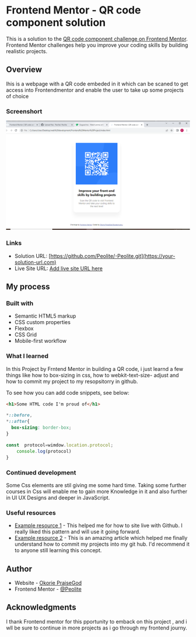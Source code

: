 # Frontend Mentor - QR code component solution

This is a solution to the [QR code component challenge on Frontend Mentor](https://www.frontendmentor.io/challenges/qr-code-component-iux_sIO_H). Frontend Mentor challenges help you improve your coding skills by building realistic projects. 


## Overview
Ihis is a webpage with a QR code embeded in it which can be scaned to get access into Frontendmentor and enable the user to take up some projects of choice

### Screenshort
![ScreenshortQR Code.png](<ScreenshorQR Code.png>)


### Links

- Solution URL: [https://github.com/Peolite/-Peolite.git](https://your-solution-url.com)
- Live Site URL: [Add live site URL here](https://your-live-site-url.com)

## My process

### Built with

- Semantic HTML5 markup
- CSS custom properties
- Flexbox
- CSS Grid
- Mobile-first workflow



### What I learned
 In this Project by Frntend Mentor in building a QR code, i just learnd a few things like how to box-sizing in css, how to webkit-text-size- adjust and how to commit my project to my resopsitorry in github.

To see how you can add code snippets, see below:

```html
<h1>Some HTML code I'm proud of</h1>
```
```css
*::before,
*::after{
  box-sizing: border-box;
}
```
```js
const  protocol=wimdow.location.protocol;
    console.log(protocol)
}
```


### Continued development

Some Css elements are stil giving me some hard time. Taking some further courses in Css will enable me to gain more Knowledge in it and also further in UI UX Designs and deeper in JavaScript. 


### Useful resources

- [Example resource 1](https://youtu.be/7CqcKXINGds) - This helped me for how to site live with Github. I really liked this pattern and will use it going forward.
- [Example resource 2](https://www.google.com/search?sca_esv=589601647&sxsrf=AM9HkKk6Tjov8Bu3HM9QLmkR-GWXHoN_8A:1702233837806&q=How+to+commit+my+project+in+github&tbm=vid&source=lnms&sa=X&ved=2ahUKEwiyhOiZw4WDAxW7UKQEHZh3C7wQ0pQJegQIDBAB&biw=1264&bih=661&dpr=1#) - This is an amazing article which helped me finally understand how to commit my projects into my git hub. I'd recommend it to anyone still learning this concept.


## Author

- Website - [ Okorie PraiseGod]("https://github.com/Peolite/-Peolite.git")
- Frontend Mentor - [@Peolite](https://www.frontendmentor.io/profile/Peolite)


## Acknowledgments

I thank Frontend mentor for this pportunity to emback on this project , and i wll be sure to continue in more projects as i go through my frontend journy.


